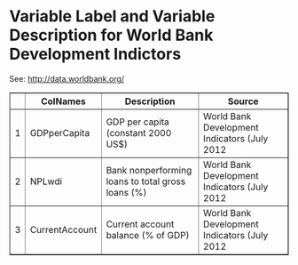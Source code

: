 # Variable Label and Variable Description for World Bank Development Indictors
 See: http://data.worldbank.org/ <!-- html table generated in R 2.15.2 by xtable 1.7-0 package -->
<!-- Fri Dec 21 17:33:14 2012 -->
<TABLE border=1>
<TR> <TH>  </TH> <TH> ColNames </TH> <TH> Description </TH> <TH> Source </TH>  </TR>
  <TR> <TD align="right"> 1 </TD> <TD> GDPperCapita </TD> <TD> GDP per capita (constant 2000 US$) </TD> <TD> World Bank Development Indicators (July 2012 </TD> </TR>
  <TR> <TD align="right"> 2 </TD> <TD> NPLwdi </TD> <TD> Bank nonperforming loans to total gross loans (%) </TD> <TD> World Bank Development Indicators (July 2012 </TD> </TR>
  <TR> <TD align="right"> 3 </TD> <TD> CurrentAccount </TD> <TD> Current account balance (% of GDP) </TD> <TD> World Bank Development Indicators (July 2012 </TD> </TR>
   </TABLE>

